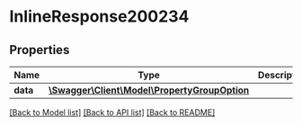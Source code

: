 # InlineResponse200234

## Properties
Name | Type | Description | Notes
------------ | ------------- | ------------- | -------------
**data** | [**\Swagger\Client\Model\PropertyGroupOption**](PropertyGroupOption.md) |  | [optional] 

[[Back to Model list]](../../README.md#documentation-for-models) [[Back to API list]](../../README.md#documentation-for-api-endpoints) [[Back to README]](../../README.md)

